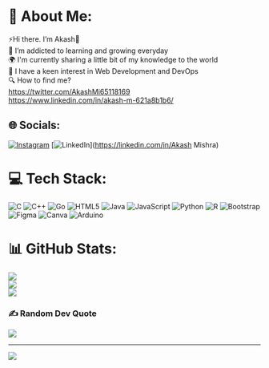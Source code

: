# 💫 About Me:
⚡Hi there. I’m Akash👋<br>🌱 I’m addicted to learning and growing everyday<br>🌍 I'm currently sharing a little bit of my knowledge to the world<br>📙 I have a keen interest in Web Development and DevOps<br>🔍 How to find me?<br>https://twitter.com/AkashMi65118169<br>https://www.linkedin.com/in/akash-m-621a8b1b6/


## 🌐 Socials:
[![Instagram](https://img.shields.io/badge/Instagram-%23E4405F.svg?logo=Instagram&logoColor=white)](https://instagram.com/akashmishrahaha) [![LinkedIn](https://img.shields.io/badge/LinkedIn-%230077B5.svg?logo=linkedin&logoColor=white)](https://linkedin.com/in/Akash Mishra) 

# 💻 Tech Stack:
![C](https://img.shields.io/badge/c-%2300599C.svg?style=for-the-badge&logo=c&logoColor=white) ![C++](https://img.shields.io/badge/c++-%2300599C.svg?style=for-the-badge&logo=c%2B%2B&logoColor=white) ![Go](https://img.shields.io/badge/go-%2300ADD8.svg?style=for-the-badge&logo=go&logoColor=white) ![HTML5](https://img.shields.io/badge/html5-%23E34F26.svg?style=for-the-badge&logo=html5&logoColor=white) ![Java](https://img.shields.io/badge/java-%23ED8B00.svg?style=for-the-badge&logo=java&logoColor=white) ![JavaScript](https://img.shields.io/badge/javascript-%23323330.svg?style=for-the-badge&logo=javascript&logoColor=%23F7DF1E) ![Python](https://img.shields.io/badge/python-3670A0?style=for-the-badge&logo=python&logoColor=ffdd54) ![R](https://img.shields.io/badge/r-%23276DC3.svg?style=for-the-badge&logo=r&logoColor=white) ![Bootstrap](https://img.shields.io/badge/bootstrap-%23563D7C.svg?style=for-the-badge&logo=bootstrap&logoColor=white) 	![Figma](https://img.shields.io/badge/figma-%23F24E1E.svg?style=for-the-badge&logo=figma&logoColor=white) ![Canva](https://img.shields.io/badge/Canva-%2300C4CC.svg?style=for-the-badge&logo=Canva&logoColor=white) ![Arduino](https://img.shields.io/badge/-Arduino-00979D?style=for-the-badge&logo=Arduino&logoColor=white)
# 📊 GitHub Stats:
![](https://github-readme-stats.vercel.app/api?username=helloakash1701&theme=dark&hide_border=false&include_all_commits=true&count_private=true)<br/>
![](https://github-readme-streak-stats.herokuapp.com/?user=helloakash1701&theme=dark&hide_border=false)<br/>
![](https://github-readme-stats.vercel.app/api/top-langs/?username=helloakash1701&theme=dark&hide_border=false&include_all_commits=true&count_private=true&layout=compact)

### ✍️ Random Dev Quote
![](https://quotes-github-readme.vercel.app/api?type=horizontal&theme=radical)


---
<!-- [![](https://visitcount.itsvg.in/api?id=helloakash1701&icon=0&color=0)](https://visitcount.itsvg.in) -->

<!-- [![](https://visitcount.itsvg.in/api?id=helloakash1701&label=Profile%20Views&color=2&icon=4&pretty=false)](https://visitcount.itsvg.in) -->
<a href="https://visitcount.itsvg.in">
  <img src="https://visitcount.itsvg.in/api?id=helloakash1701&label=Profile%20Views&color=2&icon=4&pretty=false" />
</a>
<!-- Proudly created with GPRM ( https://gprm.itsvg.in ) -->
